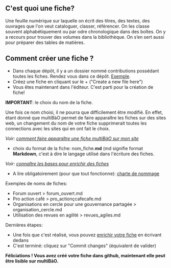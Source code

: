 
## C'est quoi une fiche? 
Une feuille numérique sur laquelle on écrit des titres, des textes, des ouvrages que l'on veut cataloguer, classer, référencer. On les classe souvent alphabétiquement ou par odre chronologique dans des boîtes.
On y a recours pour trouver des volumes dans la bibliothèque. On s’en sert aussi pour préparer des tables de matières.

## Comment créer une fiche ? 

* Dans chaque dépôt, il y a un dossier nommé contributions possédant toutes les fiches. Rendez vous dans ce dépôt. [Exemple](https://github.com/multibao/contributions/tree/master/contributions).
* Créez une fiche en cliquant sur le + ("Create a new file here")
* Vous êtes maintenant dans l'éditeur. C'est parti pour la création de fiche!

**IMPORTANT**: le choix du nom de la fiche. 

Une fois ce nom choisi, il ne pourra que difficilement être modifié. En effet, étant donné que multiBàO permet de faire apparaître les fiches sur des sites web, un changement du nom de votre fiche supprimerait toutes les connections avec les sites qui en ont fait le choix. 

*Voir: [comment faire apparaître une fiche multiBàO sur mon site](https://github.com/multibao/documentation/blob/master/fiches/faire_apparaitre_fiche_sur_mon_site.md)*

  * choix du format de la fiche: nom_fiche.**md** (md signifie format **Markdown**, c'est à dire le langage utilisé dans l'écriture des fiches. 
  
*Voir: [connaître les bases pour enrichir des fiches](https://github.com/multibao/documentation/blob/master/fiches/enrichir_une_fiche.md)*
  
  * A lire obligatoirement (pour que tout fonctionne): [charte de nommage](https://github.com/multibao/modele_de_depot/blob/master/contributions/7-charte_de_nommage.md)
  
  Exemples de noms de fiches:
  * Forum ouvert > forum_ouvert.md
  * Pro action café > pro_actionçcafecafe.md
  * Organisations en cercle pour une gouvernance partagée > organisation_cercle.md
  * Utilisation des revues en agilité > revues_agiles.md
  
  Dernières étapes:
  * Une fois que c'est réalisé, vous pouvez [enrichir votre fiche](https://github.com/multibao/documentation/blob/master/fiches/enrichir_une_fiche.md) en écrivant dedans
  * C'est terminé: cliquez sur "Commit changes" (équivalent de valider)
  
**Féliciations ! Vous avez créé votre fiche dans github, maintenant elle peut être lisible sur multiBàO.**
